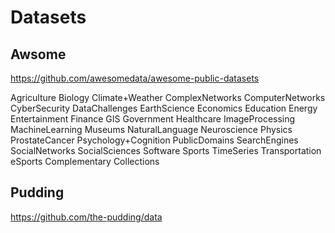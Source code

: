# Datasets

## Awsome 

https://github.com/awesomedata/awesome-public-datasets

Agriculture
Biology
Climate+Weather
ComplexNetworks
ComputerNetworks
CyberSecurity
DataChallenges
EarthScience
Economics
Education
Energy
Entertainment
Finance
GIS
Government
Healthcare
ImageProcessing
MachineLearning
Museums
NaturalLanguage
Neuroscience
Physics
ProstateCancer
Psychology+Cognition
PublicDomains
SearchEngines
SocialNetworks
SocialSciences
Software
Sports
TimeSeries
Transportation
eSports
Complementary Collections

## Pudding

https://github.com/the-pudding/data


